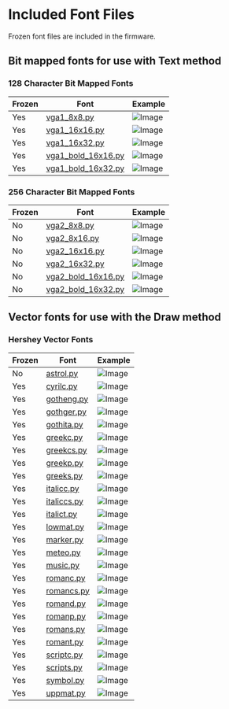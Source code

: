 # Included Font Files

Frozen font files are included in the firmware.

## Bit mapped fonts for use with Text method

### 128 Character Bit Mapped Fonts

Frozen | Font                                                   | Example
------ | ------------------------------------------------------ | -----------------------------
Yes    | [vga1_8x8.py](/fonts/bitmap/vga1_8x8.py)               | ![Image](/docs/vga1_8x8.png)
Yes    | [vga1_16x16.py](/fonts/bitmap/vga1_16x16.py)           | ![Image](/docs/vga1_16x16.png)
Yes    | [vga1_16x32.py](/fonts/bitmap/vga1_16x32.py)           | ![Image](/docs/vga1_16x32.png)
Yes    | [vga1_bold_16x16.py](/fonts/bitmap/vga1_bold_16x16.py) | ![Image](/docs/vga1_bold_16x16.png)
Yes    | [vga1_bold_16x32.py](/fonts/bitmap/vga1_bold_16x32.py) | ![Image](/docs/vga1_bold_16x32.png)


### 256 Character Bit Mapped Fonts

Frozen | Font                                                   | Example
------ | ------------------------------------------------------ | --------------------------
No     | [vga2_8x8.py](/fonts/bitmap/vga2_8x8.py)               | ![Image](/docs/vga2_8x8.png)
No     | [vga2_8x16.py](/fonts/bitmap/vga2_8x16.py)             | ![Image](/docs/vga2_8x16.png)
No     | [vga2_16x16.py](/fonts/bitmap/vga2_16x16.py)           | ![Image](/docs/vga2_16x16.png)
No     | [vga2_16x32.py](/fonts/bitmap/vga2_16x32.py)           | ![Image](/docs/vga2_16x32.png)
No     | [vga2_bold_16x16.py](/fonts/bitmap/vga2_bold_16x16.py) | ![Image](/docs/vga2_bold_16x16.png)
No     | [vga2_bold_16x32.py](/fonts/bitmap/vga2_bold_16x32.py) | ![Image](/docs/vga2_bold_16x32.png)

## Vector fonts for use with the Draw method

### Hershey Vector Fonts

Frozen | Font                                     | Example
------ | ---------------------------------------- | ----------------------
No     | [astrol.py](/fonts/vector/astrol.py)     | ![Image](/docs/astrol.svg)
Yes    | [cyrilc.py](/fonts/vector/cyrilc.py)     | ![Image](/docs/cyrilc.svg)
Yes    | [gotheng.py](/fonts/vector/gotheng.py)   | ![Image](/docs/gotheng.svg)
Yes    | [gothger.py](/fonts/vector/gothger.py)   | ![Image](/docs/gothger.svg)
Yes    | [gothita.py](/fonts/vector/gothita.py)   | ![Image](/docs/gothita.svg)
Yes    | [greekc.py](/fonts/vector/greekc.py)     | ![Image](/docs/greekc.svg)
Yes    | [greekcs.py](/fonts/vector/greekcs.py)   | ![Image](/docs/greekcs.svg)
Yes    | [greekp.py](/fonts/vector/greekp.py)     | ![Image](/docs/greekp.svg)
Yes    | [greeks.py](/fonts/vector/greeks.py)     | ![Image](/docs/greeks.svg)
Yes    | [italicc.py](/fonts/vector/italicc.py)   | ![Image](/docs/italicc.svg)
Yes    | [italiccs.py](/fonts/vector/italiccs.py) | ![Image](/docs/italiccs.svg)
Yes    | [italict.py](/fonts/vector/italict.py)   | ![Image](/docs/italict.svg)
Yes    | [lowmat.py](/fonts/vector/lowmat.py)     | ![Image](/docs/lowmat.svg)
Yes    | [marker.py](/fonts/vector/marker.py)     | ![Image](/docs/marker.svg)
Yes    | [meteo.py](/fonts/vector/meteo.py)       | ![Image](/docs/meteo.svg)
Yes    | [music.py](/fonts/vector/music.py)       | ![Image](/docs/music.svg)
Yes    | [romanc.py](/fonts/vector/romanc.py)     | ![Image](/docs/romanc.svg)
Yes    | [romancs.py](/fonts/vector/romancs.py)   | ![Image](/docs/romancs.svg)
Yes    | [romand.py](/fonts/vector/romand.py)     | ![Image](/docs/romand.svg)
Yes    | [romanp.py](/fonts/vector/romanp.py)     | ![Image](/docs/romanp.svg)
Yes    | [romans.py](/fonts/vector/romans.py)     | ![Image](/docs/romans.svg)
Yes    | [romant.py](/fonts/vector/romant.py)	  | ![Image](/docs/romant.svg)
Yes    | [scriptc.py](/fonts/vector/scriptc.py)   | ![Image](/docs/scriptc.svg)
Yes    | [scripts.py](/fonts/vector/scripts.py)   | ![Image](/docs/scripts.svg)
Yes    | [symbol.py](/fonts/vector/symbol.py)     | ![Image](/docs/symbol.svg)
Yes    | [uppmat.py](/fonts/vector/uppmat.py)     | ![Image](/docs/uppmat.svg)



























